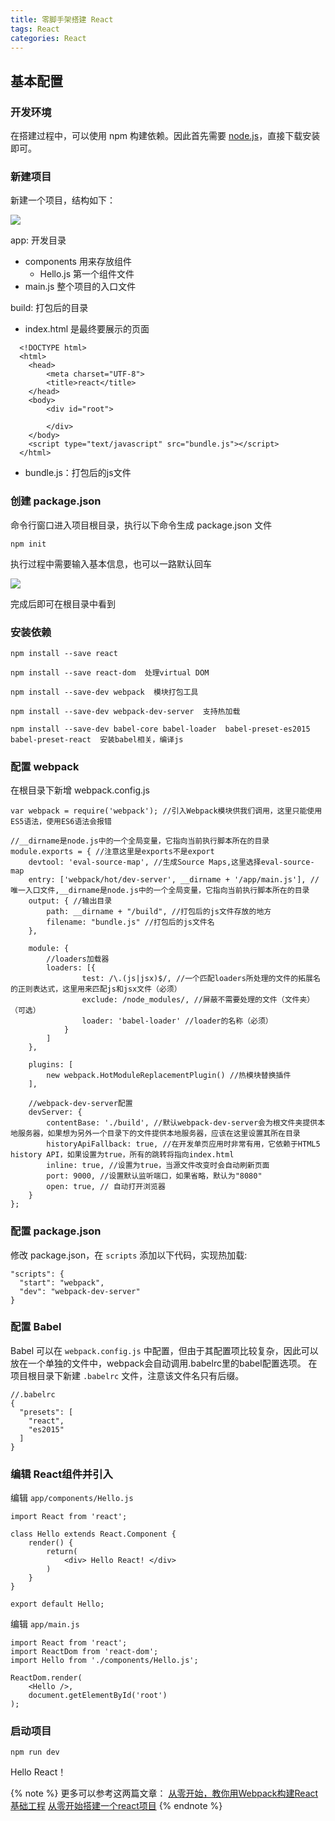 ```yaml
---
title: 零脚手架搭建 React
tags: React
categories: React
---
```


## 基本配置
### 开发环境
在搭建过程中，可以使用 npm 构建依赖。因此首先需要 [node.js](https://nodejs.org/zh-cn/)，直接下载安装即可。

### 新建项目
新建一个项目，结构如下：

![](/images/零脚手架搭建React/项目结构-初始化.png)

<!-- more -->

app: 开发目录
  * components 用来存放组件
    * Hello.js 第一个组件文件
  * main.js 整个项目的入口文件
  
build: 打包后的目录
  * index.html 是最终要展示的页面
  ```
	<!DOCTYPE html>
	<html>
	  <head>
	      <meta charset="UTF-8">
	      <title>react</title>
	  </head>
	  <body>
	      <div id="root">

	      </div>
	  </body>
	  <script type="text/javascript" src="bundle.js"></script>
	</html>  
  ```
  
  * bundle.js：打包后的js文件
  
### 创建 package.json
命令行窗口进入项目根目录，执行以下命令生成  package.json 文件
```
npm init
```
执行过程中需要输入基本信息，也可以一路默认回车

![](/images/零脚手架搭建React/init.png)

完成后即可在根目录中看到

### 安装依赖
```
npm install --save react

npm install --save react-dom  处理virtual DOM

npm install --save-dev webpack  模块打包工具

npm install --save-dev webpack-dev-server  支持热加载

npm install --save-dev babel-core babel-loader  babel-preset-es2015 babel-preset-react  安装babel相关，编译js
```

### 配置 webpack
在根目录下新增 webpack.config.js

```
var webpack = require('webpack'); //引入Webpack模块供我们调用，这里只能使用ES5语法，使用ES6语法会报错

//__dirname是node.js中的一个全局变量，它指向当前执行脚本所在的目录
module.exports = { //注意这里是exports不是export
	devtool: 'eval-source-map', //生成Source Maps,这里选择eval-source-map
	entry: ['webpack/hot/dev-server', __dirname + '/app/main.js'], //唯一入口文件,__dirname是node.js中的一个全局变量，它指向当前执行脚本所在的目录
	output: { //输出目录
		path: __dirname + "/build", //打包后的js文件存放的地方
		filename: "bundle.js" //打包后的js文件名
	},

	module: {
		//loaders加载器
		loaders: [{
				test: /\.(js|jsx)$/, //一个匹配loaders所处理的文件的拓展名的正则表达式，这里用来匹配js和jsx文件（必须）
				exclude: /node_modules/, //屏蔽不需要处理的文件（文件夹）（可选）
				loader: 'babel-loader' //loader的名称（必须）
			}
		]
	},

	plugins: [
		new webpack.HotModuleReplacementPlugin() //热模块替换插件
	],

	//webpack-dev-server配置
	devServer: {
		contentBase: './build', //默认webpack-dev-server会为根文件夹提供本地服务器，如果想为另外一个目录下的文件提供本地服务器，应该在这里设置其所在目录
		historyApiFallback: true, //在开发单页应用时非常有用，它依赖于HTML5 history API，如果设置为true，所有的跳转将指向index.html
		inline: true, //设置为true，当源文件改变时会自动刷新页面
		port: 9000, //设置默认监听端口，如果省略，默认为"8080"
		open: true, // 自动打开浏览器
	}
};
```

### 配置 package.json
修改 package.json，在 `scripts` 添加以下代码，实现热加载:

```
"scripts": {
  "start": "webpack",
  "dev": "webpack-dev-server"
}
```

### 配置 Babel
Babel 可以在 `webpack.config.js` 中配置，但由于其配置项比较复杂，因此可以放在一个单独的文件中，webpack会自动调用.babelrc里的babel配置选项。
在项目根目录下新建 `.babelrc` 文件，注意该文件名只有后缀。

```
//.babelrc
{
  "presets": [
    "react",
    "es2015"
  ]
}
```

### 编辑 React组件并引入
编辑 `app/components/Hello.js`

```
import React from 'react';

class Hello extends React.Component {
	render() {
		return(
			<div> Hello React! </div>
		)
	}
}

export default Hello;
```

编辑 `app/main.js`

```
import React from 'react';
import ReactDom from 'react-dom';
import Hello from './components/Hello.js';

ReactDom.render(
    <Hello />,
    document.getElementById('root')
);
```

### 启动项目
```
npm run dev
```

Hello React！


{% note %}
更多可以参考这两篇文章：
[从零开始，教你用Webpack构建React基础工程](http://www.jianshu.com/p/4df92c335617)
[从零开始搭建一个react项目](http://www.jianshu.com/p/324fd1c124ad)
{% endnote %}